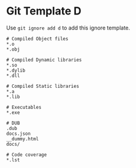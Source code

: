 Git Template D
===

Use `git ignore add d` to add this ignore template.

```
# Compiled Object files
*.o
*.obj

# Compiled Dynamic libraries
*.so
*.dylib
*.dll

# Compiled Static libraries
*.a
*.lib

# Executables
*.exe

# DUB
.dub
docs.json
__dummy.html
docs/

# Code coverage
*.lst
```
